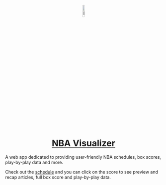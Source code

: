 <p align="center">
  <a href="https://nba.pravinthan.com">
    <img src="src/assets/icon-512x512.png" alt="NBA Visualizer" width="10%" height="10%" />
  </a>
</p>

<h1 align="center">
  <a href="https://nba.pravinthan.com">NBA Visualizer</a>
</h1>

A web app dedicated to providing user-friendly NBA schedules, box scores, play-by-play data and more.

Check out the [schedule](https://nba.pravinthan.com/#/schedule) and you can click on the score to see preview and recap articles, full box score and play-by-play data.
